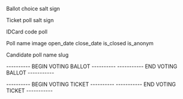 Ballot
    choice
    salt
    sign


Ticket
    poll
    salt
    sign


IDCard
    code
    poll


Poll
    name
    image
    open_date
    close_date
    is_closed
    is_anonym

Candidate
    poll
    name
    slug



---------- BEGIN VOTING BALLOT ----------
----------- END VOTING BALLOT -----------

---------- BEGIN VOTING TICKET ----------
----------- END VOTING TICKET -----------

